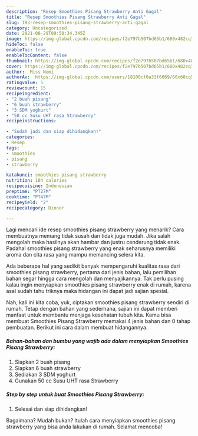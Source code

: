 ```yaml
---
description: "Resep Smoothies Pisang Strawberry Anti Gagal"
title: "Resep Smoothies Pisang Strawberry Anti Gagal"
slug: 193-resep-smoothies-pisang-strawberry-anti-gagal
category: Uncategorized
date: 2021-08-29T09:50:34.345Z
image: https://img-global.cpcdn.com/recipes/f2e797b507bd65b1/680x482cq70/smoothies-pisang-strawberry-foto-resep-utama.jpg
hideToc: false
enableToc: true
enableTocContent: false
thumbnail: https://img-global.cpcdn.com/recipes/f2e797b507bd65b1/680x482cq70/smoothies-pisang-strawberry-foto-resep-utama.jpg
cover: https://img-global.cpcdn.com/recipes/f2e797b507bd65b1/680x482cq70/smoothies-pisang-strawberry-foto-resep-utama.jpg
author:  Miss Nomi
authorAv:  https://img-global.cpcdn.com/users/18100cf0a33f6069/60x60cq50/avatar.jpg
ratingvalue: 5
reviewcount: 15
recipeingredient:
- "2 buah pisang"
- "6 buah strawberry"
- "3 SDM yoghurt"
- "50 cc Susu UHT rasa Strawberry"
recipeinstructions:

- "Sudah jadi dan siap dihidangkan!"
categories:
- Resep
tags:
- smoothies
- pisang
- strawberry

katakunci: smoothies pisang strawberry 
nutrition: 184 calories
recipecuisine: Indonesian
preptime: "PT27M"
cooktime: "PT47M"
recipeyield: "2"
recipecategory: Dinner

---
```



Lagi mencari ide resep smoothies pisang strawberry yang menarik? Cara membuatnya memang tidak susah dan tidak juga mudah. Jika salah mengolah maka hasilnya akan hambar dan justru cenderung tidak enak. Padahal smoothies pisang strawberry yang enak seharusnya memiliki aroma dan cita rasa yang mampu memancing selera kita.




Ada beberapa hal yang sedikit banyak mempengaruhi kualitas rasa dari smoothies pisang strawberry, pertama dari jenis bahan, lalu pemilihan bahan segar hingga cara mengolah dan menyajikannya. Tak perlu pusing kalau ingin menyiapkan smoothies pisang strawberry enak di rumah, karena asal sudah tahu triknya maka hidangan ini dapat jadi sajian spesial.


Nah, kali ini kita coba, yuk, ciptakan smoothies pisang strawberry sendiri di rumah. Tetap dengan bahan yang sederhana, sajian ini dapat memberi manfaat untuk membantu menjaga kesehatan tubuh kita. Kamu bisa membuat Smoothies Pisang Strawberry memakai 4 jenis bahan dan 0 tahap pembuatan. Berikut ini cara dalam membuat hidangannya.

<!--inarticleads1-->

##### Bahan-bahan dan bumbu yang wajib ada dalam menyiapkan Smoothies Pisang Strawberry:

1. Siapkan 2 buah pisang
1. Siapkan 6 buah strawberry
1. Sediakan 3 SDM yoghurt
1. Gunakan 50 cc Susu UHT rasa Strawberry




<!--inarticleads2-->

##### Step by step untuk buat Smoothies Pisang Strawberry:


1. Selesai dan siap dihidangkan!



Bagaimana? Mudah bukan? Itulah cara menyiapkan smoothies pisang strawberry yang bisa anda lakukan di rumah. Selamat mencoba!
